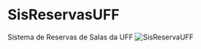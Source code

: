 # SisReservasUFF
Sistema de Reservas de Salas da UFF
![SisReservaUFF](https://github.com/elbemiranda/SisReservasUFF/blob/master/SisReservasUFF.png)
